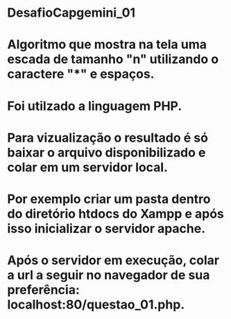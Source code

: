 # DesafioCapgemini_01

# Algoritmo que mostra na tela uma escada de tamanho "n" utilizando o caractere "*" e espaços.

# Foi utilzado a linguagem PHP.

# Para vizualização o resultado é só baixar o arquivo disponibilizado e colar em um servidor local. 

# Por exemplo criar um pasta dentro do diretório htdocs do Xampp e após isso inicializar o servidor apache.

# Após o servidor em execução, colar a url a seguir no navegador de sua preferência: localhost:80/questao_01.php.

